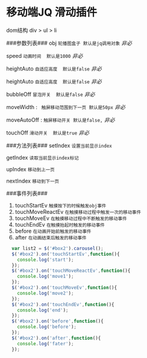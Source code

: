 # 移动端JQ 滑动插件

dom结构 div > ul > li

###参数列表###
obj   `轮播图盒子 默认是jq调用对象` *非必*

speed `动画时间  默认是1000` *非必*

heightAuto `自适应高度  默认是false` *非必*

heightAuto `自适应高度  默认是false` *非必*

bubbleOff  `冒泡开关  默认是false` *非必*

moveWidth : ` 触屏移动范围到下一页 默认是50px`  *非必*

moveAutoOff : `触屏移动开关 默认是false,` *非必*

touchOff  `滑动开关  默认是true` *非必*

###方法列表###
setIndex  `设置当前显示index`

getIndex  `读取当前显示index标记`

upIndex   `移动到上一页`

nextIndex `移动到下一页`

###事件列表###
1. touchStartEv       `触摸按下的时候触发obj事件`
2. touchMoveReactEv   `在触摸移动过程中触发一次的移动事件`
3. touchMoveEv        `在触摸移动过程中不断触发的移动事件`
4. touchEndEv         `在触摸抬起时触发的移动事件`
5. before             `在动画开始前触发的移动事件`
6. after              `在动画结束后触发的移动事件`

``` javascript
  var list2 = $('#box2').carousel();
  $('#box2').on('touchStartEv',function(){
    console.log('start');
  });
  $('#box2').on('touchMoveReactEv',function(){
    console.log('move1');
  });
  $('#box2').on('touchMoveEv',function(){
    console.log('move2');
  });
  $('#box2').on('touchEndEv',function(){
    console.log('end');
  });
  $('#box2').on('before',function(){
    console.log('before');
  });
  $('#box2').on('after',function(){
    console.log('fater');
  });
```
